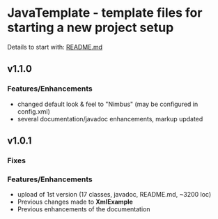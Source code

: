 
# JavaTemplate - template files for starting a new project setup

Details to start with: [README.md](https://github.com/openworld42/JavaTemplate/blob/master/README.md)

## v1.1.0

### Features/Enhancements

* changed default look & feel to "Nimbus" (may be configured in config.xml)
* several documentation/javadoc enhancements, markup updated

## v1.0.1

### Fixes
### Features/Enhancements

* upload of 1st version (17 classes, javadoc, README.md, ~3200 loc)
* Previous changes made to **XmlExample**
* Previous enhancements of the documentation


